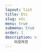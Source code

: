 ```yaml
---
layout: list
title: Etc
slug: etc
menu: true
submenu: true
order: 1
description: >
    이것저것
---
```

